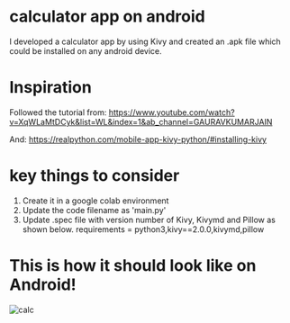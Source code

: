 # calculator app on android

I developed a calculator app by using Kivy and created an .apk file which could be installed on any android device.

# Inspiration
Followed the tutorial from: https://www.youtube.com/watch?v=XqWLaMtDCyk&list=WL&index=1&ab_channel=GAURAVKUMARJAIN

And: https://realpython.com/mobile-app-kivy-python/#installing-kivy

# key things to consider
1. Create it in a google colab environment
2. Update the code filename as 'main.py'
3. Update .spec file with version number of Kivy, Kivymd and Pillow as shown below.
requirements = python3,kivy==2.0.0,kivymd,pillow

# This is how it should look like on Android!

![calc](https://user-images.githubusercontent.com/79054391/150656492-c546f810-a6f7-4d60-8edf-becfdb4bc676.png)
